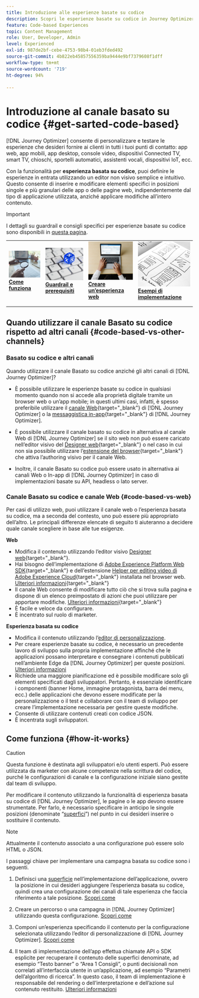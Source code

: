 ```yaml
---
title: Introduzione alle esperienze basate su codice
description: Scopri le esperienze basate su codice in Journey Optimizer
feature: Code-based Experiences
topic: Content Management
role: User, Developer, Admin
level: Experienced
exl-id: 987de2bf-cebe-4753-98b4-01eb3fded492
source-git-commit: 4b822eb45857556359ba9444e9bf7379608f1dff
workflow-type: tm+mt
source-wordcount: '719'
ht-degree: 94%

---
```


# Introduzione al canale basato su codice {#get-sarted-code-based}

[!DNL Journey Optimizer] consente di personalizzare e testare le esperienze che desideri fornire ai clienti in tutti i tuoi punti di contatto: app web, app mobili, app desktop, console video, dispositivi Connected TV, smart TV, chioschi, sportelli automatici, assistenti vocali, dispositivi IoT, ecc.

Con la funzionalità per **esperienza basata su codice**, puoi definire le esperienze in entrata utilizzando un editor non visivo semplice e intuitivo. Questo consente di inserire e modificare elementi specifici in posizioni singole e più granulari delle app o delle pagine web, indipendentemente dal tipo di applicazione utilizzata, anziché applicare modifiche all’intero contenuto.

<!--[!DNL Journey Optimizer] allows you to compose and deliver content on any inbound device in a developer-focused workflow. You can leverage all the personalization capabilities, and preview what will be published. The content can be static (images, text, JSON, HTML) or dynamic (offers, decisions, recommendations). You can also insert custom content actions in your omni-channel journeys.-->

>[!IMPORTANT]
>
>I dettagli su guardrail e consigli specifici per esperienze basate su codice sono disponibili in [questa pagina](code-based-prerequisites.md).


<!--Discover the detailed steps to create a code-based campaign in this video.-->

<table style="table-layout:fixed"><tr style="border: 0;">
<td>
<a href="#how-it-works">
<img alt="Lead" src="../assets/do-not-localize/privacy-audit.jpeg">
</a>
<div><a href="#how-it-works"><strong>Come funziona</strong>
</div>
<p>
</td>
<td>
<a href="code-based-prerequisites.md">
<img alt="Convalida" src="../assets/do-not-localize/web-prerequisites.jpg">
</a>
<div>
<a href="code-based-prerequisites.md"><strong>Guardrail e prerequisiti</strong></a>
</div>
<p>
</td>
<td>
<a href="create-code-based.md#create-code-based-campaign">
<img alt="Non frequente" src="../assets/do-not-localize/web-create.jpg">
</a>
<div>
<a href="create-code-based.md#create-code-based-campaign"><strong>Creare un’esperienza web</strong></a>
</div>
<p></td>
<td>
<a href="code-based-implementation-samples.md">
<img alt="Convalida" src="../assets/do-not-localize/web-design.jpg">
</a>
<div>
<a href="code-based-implementation-samples.md"><strong>Esempi di implementazione</strong></a>
</div>
<p>
</td>
</tr></table>

<!--[Learn how to create a code-based campaign in this video](#video)-->

## Quando utilizzare il canale Basato su codice rispetto ad altri canali {#code-based-vs-other-channels}

### Basato su codice e altri canali

Quando utilizzare il canale Basato su codice anziché gli altri canali di [!DNL Journey Optimizer]?

* È possibile utilizzare le esperienze basate su codice in qualsiasi momento quando non si accede alla proprietà digitale tramite un browser web o un’app mobile; in questi ultimi casi, infatti, è spesso preferibile utilizzare il [canale Web](../web/get-started-web.md){target="_blank"} di [!DNL Journey Optimizer] o la [messaggistica in-app](../in-app/get-started-in-app.md){target="_blank"} di [!DNL Journey Optimizer].

* È possibile utilizzare il canale basato su codice in alternativa al canale Web di [!DNL Journey Optimizer] se il sito web non può essere caricato nell’editor visivo del [Designer web](../web/web-visual-editor.md){target="_blank"} o nel caso in cui non sia possibile utilizzare l’[estensione del browser](../web/web-prerequisites.md#visual-authoring-prerequisites){target="_blank"} che attiva l’authoring visivo per il canale Web.

* Inoltre, il canale Basato su codice può essere usato in alternativa ai canali Web o In-app di [!DNL Journey Optimizer] in caso di implementazioni basate su API, headless o lato server.

### Canale Basato su codice e canale Web {#code-based-vs-web}

Per casi di utilizzo web, puoi utilizzare il canale web o l’esperienza basata su codice, ma a seconda del contesto, uno può essere più appropriato dell’altro. Le principali differenze elencate di seguito ti aiuteranno a decidere quale canale scegliere in base alle tue esigenze.

**Web**

* Modifica il contenuto utilizzando l’editor visivo [Designer web](../web/web-visual-editor.md){target="_blank"}.
* Hai bisogno dell’implementazione di [Adobe Experience Platform Web SDK](https://experienceleague.adobe.com/docs/platform-learn/implement-web-sdk/overview.html?lang=it){target="_blank"} e dell’estensione [Helper per editing video di Adobe Experience Cloud](https://chrome.google.com/webstore/detail/adobe-experience-cloud-vi/kgmjjkfjacffaebgpkpcllakjifppnca){target="_blank"} installata nel browser web. [Ulteriori informazioni](../web/web-prerequisites.md){target="_blank"}
* Il canale Web consente di modificare tutto ciò che si trova sulla pagina e dispone di un elenco preimpostato di azioni che puoi utilizzare per apportare modifiche. [Ulteriori informazioni](../web/web-visual-editor.md){target="_blank"}
* È facile e veloce da configurare.
* È incentrato sul ruolo di marketer.

**Esperienza basata su codice**

* Modifica il contenuto utilizzando l’[editor di personalizzazione](create-code-based.md#edit-code).
* Per creare esperienze basate su codice, è necessario un precedente lavoro di sviluppo sulla propria implementazione affinché che le applicazioni possano interpretare e consegnare i contenuti pubblicati nell’ambiente Edge da [!DNL Journey Optimizer] per queste posizioni. [Ulteriori informazioni](code-based-configuration.md#surface-definition)
* Richiede una maggiore pianificazione ed è possibile modificare solo gli elementi specificati dagli sviluppatori. Pertanto, è essenziale identificare i componenti (banner Home, immagine protagonista, barra dei menu, ecc.) delle applicazioni che devono essere modificate per la personalizzazione o il test e collaborare con il team di sviluppo per creare l’implementazione necessaria per gestire queste modifiche.
* Consente di utilizzare contenuti creati con codice JSON.
* È incentrata sugli sviluppatori.

## Come funziona {#how-it-works}

>[!CAUTION]
>
>Questa funzione è destinata agli sviluppatori e/o utenti esperti. Può essere utilizzata da marketer con alcune competenze nella scrittura del codice, purché le configurazioni di canale e la configurazione iniziale siano gestite dal team di sviluppo.

Per modificare il contenuto utilizzando la funzionalità di esperienza basata su codice di [!DNL Journey Optimizer], le pagine o le app devono essere strumentate. Per farlo, è necessario specificare in anticipo le singole posizioni (denominate “[superfici](code-based-configuration.md#surface-definition)”) nel punto in cui desideri inserire o sostituire il contenuto.

>[!NOTE]
>
>Attualmente il contenuto associato a una configurazione può essere solo HTML o JSON.

I passaggi chiave per implementare una campagna basata su codice sono i seguenti.

1. Definisci una [superficie](code-based-configuration.md#surface-definition) nell’implementazione dell’applicazione, ovvero la posizione in cui desideri aggiungere l’esperienza basata su codice, quindi crea una configurazione dei canali di tale esperienza che faccia riferimento a tale posizione. [Scopri come](code-based-configuration.md#create-code-based-configuration)

1. Creare un percorso o una campagna in [!DNL Journey Optimizer] utilizzando questa configurazione. [Scopri come](create-code-based.md#create-code-based-campaign)

1. Componi un’esperienza specificando il contenuto per la configurazione selezionata utilizzando l’editor di personalizzazione di [!DNL Journey Optimizer]. [Scopri come](create-code-based.md#edit-code)

1. Il team di implementazione dell’app effettua chiamate API o SDK esplicite per recuperare il contenuto delle superfici denominate, ad esempio “Testo banner” o “Area 1 Consigli”, o punti decisionali non correlati all’interfaccia utente in un’applicazione, ad esempio “Parametri dell’algoritmo di ricerca”. In questo caso, il team di implementazione è responsabile del rendering o dell’interpretazione e dell’azione sul contenuto restituito. [Ulteriori informazioni](code-based-implementation-samples.md)
